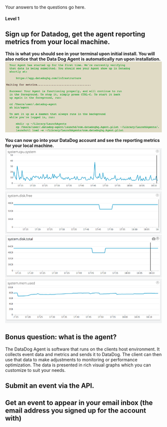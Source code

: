 Your answers to the questions go here.


#### Level 1

## Sign up for Datadog, get the agent reporting metrics from your local machine.

**This is what you should see in your terminal upon initial install.  You will also notice that the Data Dog Agent is automatically run upon installation.**
![Terminal](imgs/DD_initial_install.png)

**You can now go into your DataDog account and see the reporting metrics for your local machine.**
![Metric1](imgs/cpu.png)
![Metric2](imgs/disk_free.png)
![Metric3](imgs/disk_total.png)
![Metric4](imgs/memory_used.png)


## Bonus question: what is the agent?

The DataDog Agent is software that runs on the clients host environment. It collects event data and metrics and sends it to DataDog. The client can then use that data to make adjustments to monitoring or performance optimization.  The data is presented in rich visual graphs which you can customize to suit your needs.

## Submit an event via the API.



## Get an event to appear in your email inbox (the email address you signed up for the account with)

